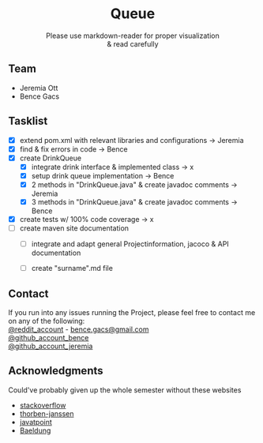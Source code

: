 <h1 align="center">Queue</h1>
<p align="center">
Please use markdown-reader for proper visualization <br>
& read carefully
<br />
</p>


## Team

* Jeremia Ott
* Bence Gacs

## Tasklist

- [x] extend pom.xml with relevant libraries and configurations -> Jeremia
- [x] find & fix errors in code -> Bence
- [x] create DrinkQueue
  - [x] integrate drink interface & implemented class -> x
  - [x] setup drink queue implementation -> Bence
  - [x] 2 methods in "DrinkQueue.java" & create javadoc comments -> Jeremia
  - [x] 3 methods in "DrinkQueue.java" & create javadoc comments -> Bence
- [x] create tests w/ 100% code coverage -> x
- [ ] create maven site documentation 
  - [ ] integrate and adapt general Projectinformation, jacoco & API documentation
  - [ ] create "surname".md file



## Contact
If you run into any issues running the Project, please feel free to contact me on any of the following: <br>
[@reddit_account](https://www.reddit.com/user/bob_the_banannna/) - bence.gacs@gmail.com <br>
[@github_account_bence](https://github.com/billgec) <br>
[@github_account_jeremia](https://github.com/Jeremia-Ott)


## Acknowledgments
Could've probably given up the whole semester without these websites

* [stackoverflow](https://stackoverflow.com/)
* [thorben-janssen](https://thorben-janssen.com/)
* [javatpoint](https://www.javatpoint.com/)
* [Baeldung](https://www.baeldung.com/)